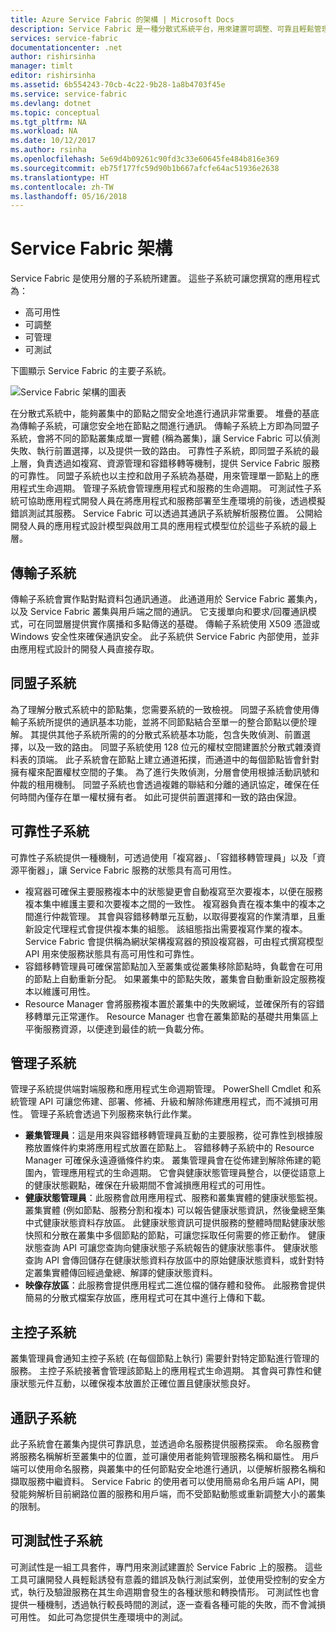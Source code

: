 ```yaml
---
title: Azure Service Fabric 的架構 | Microsoft Docs
description: Service Fabric 是一種分散式系統平台，用來建置可調整、可靠且輕鬆管理的雲端應用程式。 本文章說明 Service Fabric 的架構。
services: service-fabric
documentationcenter: .net
author: rishirsinha
manager: timlt
editor: rishirsinha
ms.assetid: 6b554243-70cb-4c22-9b28-1a8b4703f45e
ms.service: service-fabric
ms.devlang: dotnet
ms.topic: conceptual
ms.tgt_pltfrm: NA
ms.workload: NA
ms.date: 10/12/2017
ms.author: rsinha
ms.openlocfilehash: 5e69d4b09261c90fd3c33e60645fe484b816e369
ms.sourcegitcommit: eb75f177fc59d90b1b667afcfe64ac51936e2638
ms.translationtype: HT
ms.contentlocale: zh-TW
ms.lasthandoff: 05/16/2018
---
```

# <a name="service-fabric-architecture"></a>Service Fabric 架構
Service Fabric 是使用分層的子系統所建置。 這些子系統可讓您撰寫的應用程式為：

* 高可用性
* 可調整
* 可管理
* 可測試

下圖顯示 Service Fabric 的主要子系統。

![Service Fabric 架構的圖表](media/service-fabric-architecture/service-fabric-architecture.png)

在分散式系統中，能夠叢集中的節點之間安全地進行通訊非常重要。 堆疊的基底為傳輸子系統，可讓您安全地在節點之間進行通訊。 傳輸子系統上方即為同盟子系統，會將不同的節點叢集成單一實體 (稱為叢集)，讓 Service Fabric 可以偵測失敗、執行前置選擇，以及提供一致的路由。 可靠性子系統，即同盟子系統的最上層，負責透過如複寫、資源管理和容錯移轉等機制，提供 Service Fabric 服務的可靠性。 同盟子系統也以主控和啟用子系統為基礎，用來管理單一節點上的應用程式生命週期。 管理子系統會管理應用程式和服務的生命週期。 可測試性子系統可協助應用程式開發人員在將應用程式和服務部署至生產環境的前後，透過模擬錯誤測試其服務。 Service Fabric 可以透過其通訊子系統解析服務位置。 公開給開發人員的應用程式設計模型與啟用工具的應用程式模型位於這些子系統的最上層。

## <a name="transport-subsystem"></a>傳輸子系統
傳輸子系統會實作點對點資料包通訊通道。 此通道用於 Service Fabric 叢集內，以及 Service Fabric 叢集與用戶端之間的通訊。 它支援單向和要求/回覆通訊模式，可在同盟層提供實作廣播和多點傳送的基礎。 傳輸子系統使用 X509 憑證或 Windows 安全性來確保通訊安全。 此子系統供 Service Fabric 內部使用，並非由應用程式設計的開發人員直接存取。

## <a name="federation-subsystem"></a>同盟子系統
為了理解分散式系統中的節點集，您需要系統的一致檢視。 同盟子系統會使用傳輸子系統所提供的通訊基本功能，並將不同節點結合至單一的整合節點以便於理解。 其提供其他子系統所需的的分散式系統基本功能，包含失敗偵測、前置選擇，以及一致的路由。 同盟子系統使用 128 位元的權杖空間建置於分散式雜湊資料表的頂端。 此子系統會在節點上建立通道拓撲，而通道中的每個節點皆會針對擁有權來配置權杖空間的子集。 為了進行失敗偵測，分層會使用根據活動訊號和仲裁的租用機制。 同盟子系統也會透過複雜的聯結和分離的通訊協定，確保在任何時間內僅存在單一權杖擁有者。 如此可提供前置選擇和一致的路由保證。

## <a name="reliability-subsystem"></a>可靠性子系統
可靠性子系統提供一種機制，可透過使用「複寫器」、「容錯移轉管理員」以及「資源平衡器」，讓 Service Fabric 服務的狀態具有高可用性。

* 複寫器可確保主要服務複本中的狀態變更會自動複寫至次要複本，以便在服務複本集中維護主要和次要複本之間的一致性。 複寫器負責在複本集中的複本之間進行仲裁管理。 其會與容錯移轉單元互動，以取得要複寫的作業清單，且重新設定代理程式會提供複本集的組態。 該組態指出需要複寫作業的複本。 Service Fabric 會提供稱為網狀架構複寫器的預設複寫器，可由程式撰寫模型 API 用來使服務狀態具有高可用性和可靠性。
* 容錯移轉管理員可確保當節點加入至叢集或從叢集移除節點時，負載會在可用的節點上自動重新分配。 如果叢集中的節點失敗，叢集會自動重新設定服務複本以維護可用性。
* Resource Manager 會將服務複本置於叢集中的失敗網域，並確保所有的容錯移轉單元正常運作。 Resource Manager 也會在叢集節點的基礎共用集區上平衡服務資源，以便達到最佳的統一負載分佈。

## <a name="management-subsystem"></a>管理子系統
管理子系統提供端對端服務和應用程式生命週期管理。 PowerShell Cmdlet 和系統管理 API 可讓您佈建、部署、修補、升級和解除佈建應用程式，而不減損可用性。 管理子系統會透過下列服務來執行此作業。

* **叢集管理員**：這是用來與容錯移轉管理員互動的主要服務，從可靠性到根據服務放置條件約束將應用程式放置在節點上。 容錯移轉子系統中的 Resource Manager 可確保永遠遵循條件約束。 叢集管理員會在從佈建到解除佈建的範圍內，管理應用程式的生命週期。 它會與健康狀態管理員整合，以便從語意上的健康狀態觀點，確保在升級期間不會減損應用程式的可用性。
* **健康狀態管理員**：此服務會啟用應用程式、服務和叢集實體的健康狀態監視。 叢集實體 (例如節點、服務分割和複本) 可以報告健康狀態資訊，然後彙總至集中式健康狀態資料存放區。 此健康狀態資訊可提供服務的整體時間點健康狀態快照和分散在叢集中多個節點的節點，可讓您採取任何需要的修正動作。 健康狀態查詢 API 可讓您查詢向健康狀態子系統報告的健康狀態事件。 健康狀態查詢 API 會傳回儲存在健康狀態資料存放區中的原始健康狀態資料，或針對特定叢集實體傳回經過彙總、解譯的健康狀態資料。
* **映像存放區**：此服務會提供應用程式二進位檔的儲存體和發佈。 此服務會提供簡易的分散式檔案存放區，應用程式可在其中進行上傳和下載。

## <a name="hosting-subsystem"></a>主控子系統
叢集管理員會通知主控子系統 (在每個節點上執行) 需要針對特定節點進行管理的服務。 主控子系統接著會管理該節點上的應用程式生命週期。 其會與可靠性和健康狀態元件互動，以確保複本放置於正確位置且健康狀態良好。

## <a name="communication-subsystem"></a>通訊子系統
此子系統會在叢集內提供可靠訊息，並透過命名服務提供服務探索。 命名服務會將服務名稱解析至叢集中的位置，並可讓使用者能夠管理服務名稱和屬性。 用戶端可以使用命名服務，與叢集中的任何節點安全地進行通訊，以便解析服務名稱和擷取服務中繼資料。 Service Fabric 的使用者可以使用簡易命名用戶端 API，開發能夠解析目前網路位置的服務和用戶端，而不受節點動態或重新調整大小的叢集的限制。

## <a name="testability-subsystem"></a>可測試性子系統
可測試性是一組工具套件，專門用來測試建置於 Service Fabric 上的服務。 這些工具可讓開發人員輕鬆誘發有意義的錯誤及執行測試案例，並使用受控制的安全方式，執行及驗證服務在其生命週期會發生的各種狀態和轉換情形。 可測試性也會提供一種機制，透過執行較長時間的測試，逐一查看各種可能的失敗，而不會減損可用性。 如此可為您提供生產環境中的測試。

